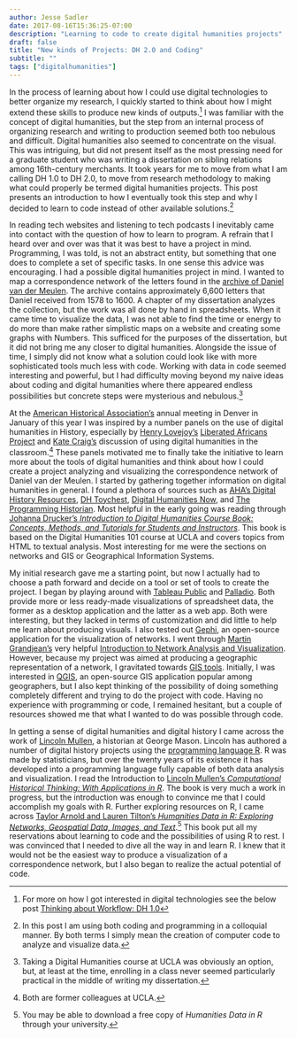 ```yaml
---
author: Jesse Sadler
date: 2017-08-16T15:36:25-07:00
description: "Learning to code to create digital humanities projects"
draft: false
title: "New kinds of Projects: DH 2.0 and Coding"
subtitle: ""
tags: ["digitalhumanities"]
---
```


In the process of learning about how I could use digital technologies to better organize my research, I quickly started to think about how I might extend these skills to produce new kinds of outputs.[^1] I was familiar with the concept of digital humanities, but the step from an internal process of organizing research and writing to production seemed both too nebulous and difficult. Digital humanities also seemed to concentrate on the visual. This was intriguing, but did not present itself as the most pressing need for a graduate student who was writing a dissertation on sibling relations among 16th-century merchants. It took years for me to move from what I am calling DH 1.0 to DH 2.0, to move from research methodology to making what could properly be termed digital humanities projects. This post presents an introduction to how I eventually took this step and why I decided to learn to code instead of other available solutions.[^2]

<!--more-->

In reading tech websites and listening to tech podcasts I inevitably came into contact with the question of how to learn to program. A refrain that I heard over and over was that it was best to have a project in mind. Programming, I was told, is not an abstract entity, but something that one does to complete a set of specific tasks. In one sense this advice was encouraging. I had a possible digital humanities project in mind. I wanted to map a correspondence network of the letters found in the [archive of Daniel van der Meulen](https://www.erfgoedleiden.nl/collecties/archieven/archievenoverzicht/ead/index/zoekterm/meulen/eadid/0096). The archive contains approximately 6,600 letters that Daniel received from 1578 to 1600. A chapter of my dissertation analyzes the collection, but the work was all done by hand in spreadsheets. When it came time to visualize the data, I was not able to find the time or energy to do more than make rather simplistic maps on a website and creating some graphs with Numbers. This sufficed for the purposes of the dissertation, but it did not bring me any closer to digital humanities. Alongside the issue of time, I simply did not know what a solution could look like with more sophisticated tools much less with code. Working with data in code seemed interesting and powerful, but I had difficulty moving beyond my naive ideas about coding and digital humanities where there appeared endless possibilities but concrete steps were mysterious and nebulous.[^3]

At the [American Historical Association’s](http://historians.org) annual meeting in Denver in January of this year I was inspired by a number panels on the use of digital humanities in History, especially by [Henry Lovejoy’s](http://www.colorado.edu/history/henry-lovejoy) [Liberated Africans Project](http://www.liberatedafricans.org) and [Kate Craig’s](https://cla.auburn.edu/history/people/faculty/kate-craig/) discussion of using digital humanities in the classroom.[^4] These panels motivated me to finally take the initiative to learn more about the tools of digital humanities and think about how I could create a project analyzing and visualizing the correspondence network of Daniel van der Meulen. I started by gathering together information on digital humanities in general. I found a plethora of sources such as [AHA’s Digital History Resources](https://www.historians.org/teaching-and-learning/digital-history-resources), [DH Toychest](http://dhresourcesforprojectbuilding.pbworks.com/w/page/69244243/FrontPage), [Digital Humanities Now](http://digitalhumanitiesnow.org), and [The Programming Historian](http://programminghistorian.org). Most helpful in the early going was reading through [Johanna Drucker’s *Introduction to Digital Humanities Course Book: Concepts, Methods, and Tutorials for Students and Instructors*](https://www.scribd.com/document/345432425/Introduction-to-Digital-Humanities-Johanna-Drucker). This book is based on the Digital Humanities 101 course at UCLA and covers topics from HTML to textual analysis. Most interesting for me were the sections on networks and GIS or Geographical Information Systems.

My initial research gave me a starting point, but now I actually had to choose a path forward and decide on a tool or set of tools to create the project. I began by playing around with [Tableau Public](https://public.tableau.com) and [Palladio](http://hdlab.stanford.edu/palladio/). Both provide more or less ready-made visualizations of spreadsheet data, the former as a desktop application and the latter as a web app. Both were interesting, but they lacked in terms of customization and did little to help me learn about producing visuals. I also tested out [Gephi](https://gephi.org), an open-source application for the visualization of networks. I went through [Martin Grandjean’s](http://www.martingrandjean.ch) very helpful [Introduction to Network Analysis and Visualization](http://www.martingrandjean.ch/gephi-introduction/). However, because my project was aimed at producing a geographic representation of a network, I gravitated towards [GIS tools](http://gisgeography.com/mapping-out-gis-software-landscape/). Initially, I was interested in [QGIS](http://www.qgis.org), an open-source GIS application popular among geographers, but I also kept thinking of the possibility of doing something completely different and trying to do the project with code. Having no experience with programming or code, I remained hesitant, but a couple of resources showed me that what I wanted to do was possible through code.

In getting a sense of digital humanities and digital history I came across the work of [Lincoln Mullen](http://lincolnmullen.com), a historian at George Mason. Lincoln has authored a number of digital history projects using the [programming language R](https://www.r-project.org). R was made by statisticians, but over the twenty years of its existence it has developed into a programming language fully capable of both data analysis and visualization. I read the Introduction to [Lincoln Mullen’s *Computational Historical Thinking: With Applications in R*](http://dh-r.lincolnmullen.com). The book is very much a work in progress, but the introduction was enough to convince me that I could accomplish my goals with R. Further exploring resources on R, I came across [Taylor Arnold and Lauren Tilton’s *Humanities Data in R: Exploring Networks, Geospatial Data, Images, and Text*](http://www.springer.com/us/book/9783319207018).[^5] This book put all my reservations about learning to code and the possibilities of using R to rest. I was convinced that I needed to dive all the way in and learn R. I knew that it would not be the easiest way to produce a visualization of a correspondence network, but I also began to realize the actual potential of code.

[^1]:	For more on how I got interested in digital technologies see the below post [Thinking about Workflow: DH 1.0](https://jessesadler.com/post/thinking-about-workflow/)

[^2]:	In this post I am using both coding and programming in a colloquial manner. By both terms I simply mean the creation of computer code to analyze and visualize data.

[^3]:	Taking a Digital Humanities course at UCLA was obviously an option, but, at least at the time, enrolling in a class never seemed particularly practical in the middle of writing my dissertation.

[^4]:	Both are former colleagues at UCLA.

[^5]:	You may be able to download a free copy of *Humanities Data in R* through your university.